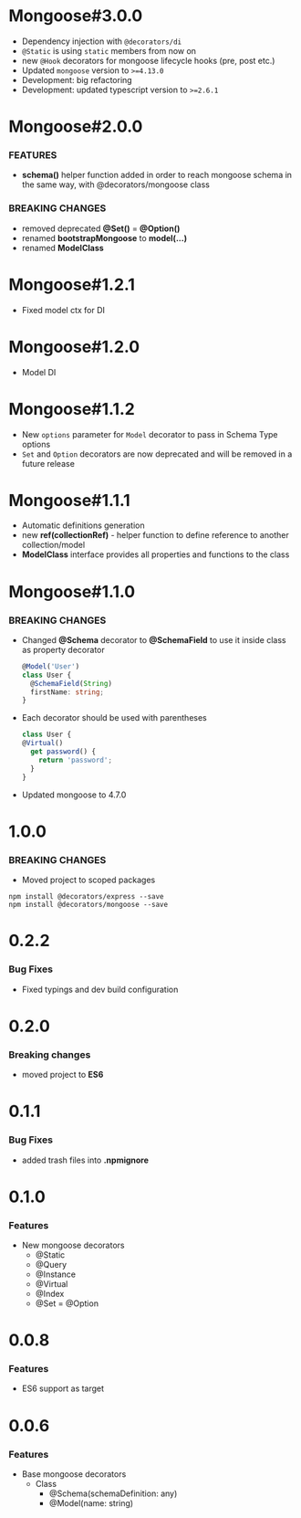 # Mongoose#3.0.0
* Dependency injection with `@decorators/di`
* `@Static` is using `static` members from now on
* new `@Hook` decorators for mongoose lifecycle hooks (pre, post etc.)
* Updated `mongoose` version to `>=4.13.0`
* Development: big refactoring
* Development: updated typescript version to `>=2.6.1`

# Mongoose#2.0.0
### FEATURES
* **schema()** helper function added in order to reach mongoose schema in the same way, with @decorators/mongoose class

### BREAKING CHANGES
* removed deprecated **@Set()** = **@Option()**
* renamed **bootstrapMongoose** to **model(...)**
* renamed **ModelClass**

# Mongoose#1.2.1
* Fixed model ctx for DI

# Mongoose#1.2.0
* Model DI

# Mongoose#1.1.2
* New `options` parameter for `Model` decorator to pass in Schema Type options
* `Set` and `Option` decorators are now deprecated and will be removed in a future release 

# Mongoose#1.1.1
* Automatic definitions generation
* new **ref(collectionRef)** - helper function to define reference to another collection/model
* **ModelClass** interface provides all properties and functions to the class

# Mongoose#1.1.0
### BREAKING CHANGES
* Changed **@Schema** decorator to **@SchemaField** to use it inside class as property decorator
  ```typescript
  @Model('User')
  class User {
    @SchemaField(String)
    firstName: string;
  }
  ```
* Each decorator should be used with parentheses
  ```typescript
  class User {
  @Virtual()
    get password() {
      return 'password';
    }
  }
  ```
* Updated mongoose to 4.7.0


# 1.0.0
### BREAKING CHANGES
* Moved project to scoped packages
```
npm install @decorators/express --save
npm install @decorators/mongoose --save
```

# 0.2.2
### Bug Fixes
* Fixed typings and dev build configuration

# 0.2.0
### Breaking changes
* moved project to **ES6**

# 0.1.1
### Bug Fixes
* added trash files into **.npmignore**

# 0.1.0 
### Features
* New mongoose decorators
  * @Static
  * @Query
  * @Instance
  * @Virtual
  * @Index
  * @Set = @Option

# 0.0.8
### Features
* ES6 support as target

# 0.0.6
### Features
* Base mongoose decorators
  * Class
    * @Schema(schemaDefinition: any)
    * @Model(name: string)
